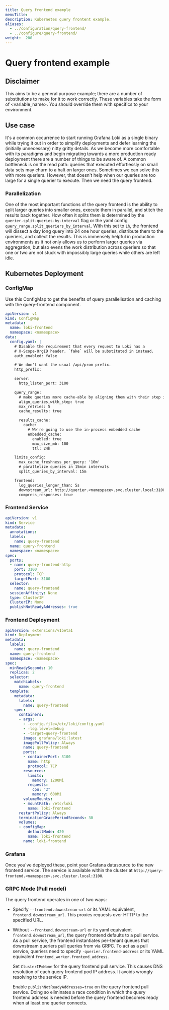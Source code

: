 ```yaml
---
title: Query frontend example
menuTitle:  
description: Kubernetes query frontent example.
aliases: 
  - ../configuration/query-frontend/
  - ../configure/query-frontend/
weight:  200
---
```

# Query frontend example

## Disclaimer

This aims to be a general purpose example; there are a number of substitutions to make for it to work correctly. These variables take the form of <variable_name>. You should override them with specifics to your environment.

## Use case

It's a common occurrence to start running Grafana Loki as a single binary while trying it out in order to simplify deployments and defer learning the (initially unnecessary) nitty gritty details. As we become more comfortable with its paradigms and begin migrating towards a more production ready deployment there are a number of things to be aware of. A common bottleneck is on the read path: queries that executed effortlessly on small data sets may churn to a halt on larger ones. Sometimes we can solve this with more queriers. However, that doesn't help when our queries are too large for a single querier to execute. Then we need the query frontend.

### Parallelization

One of the most important functions of the query frontend is the ability to split larger queries into smaller ones, execute them in parallel, and stitch the results back together. How often it splits them is determined by the `querier.split-queries-by-interval` flag or the yaml config `query_range.split_queriers_by_interval`. With this set to `1h`, the frontend will dissect a day long query into 24 one hour queries, distribute them to the queriers, and collect the results. This is immensely helpful in production environments as it not only allows us to perform larger queries via aggregation, but also evens the work distribution across queriers so that one or two are not stuck with impossibly large queries while others are left idle.

## Kubernetes Deployment

### ConfigMap

Use this ConfigMap to get the benefits of query parallelisation and caching with the query-frontend component.

```yaml
apiVersion: v1
kind: ConfigMap
metadata:
  name: loki-frontend
  namespace: <namespace>
data:
  config.yaml: |
    # Disable the requirement that every request to Loki has a
    # X-Scope-OrgID header. `fake` will be substituted in instead.
    auth_enabled: false

    # We don't want the usual /api/prom prefix.
    http_prefix:

    server:
      http_listen_port: 3100

    query_range:
      # make queries more cache-able by aligning them with their step intervals
      align_queries_with_step: true
      max_retries: 5
      cache_results: true

      results_cache:
        cache:
          # We're going to use the in-process embedded cache
          embedded_cache:
            enabled: true
            max_size_mb: 100
            ttl: 24h

    limits_config:
      max_cache_freshness_per_query: '10m'
      # parallelize queries in 15min intervals
      split_queries_by_interval: 15m

    frontend:
      log_queries_longer_than: 5s
      downstream_url: http://querier.<namespace>.svc.cluster.local:3100
      compress_responses: true
```

### Frontend Service
```yaml
apiVersion: v1
kind: Service
metadata:
  annotations:
  labels:
    name: query-frontend
  name: query-frontend
  namespace: <namespace>
spec:
  ports:
  - name: query-frontend-http
    port: 3100
    protocol: TCP
    targetPort: 3100
  selector:
    name: query-frontend
  sessionAffinity: None
  type: ClusterIP
  ClusterIP: None
  publishNotReadyAddresses: true
```

### Frontend Deployment

```yaml
apiVersion: extensions/v1beta1
kind: Deployment
metadata:
  labels:
    name: query-frontend
  name: query-frontend
  namespace: <namespace>
spec:
  minReadySeconds: 10
  replicas: 2
  selector:
    matchLabels:
      name: query-frontend
  template:
    metadata:
      labels:
        name: query-frontend
    spec:
      containers:
      - args:
        - -config.file=/etc/loki/config.yaml
        - -log.level=debug
        - -target=query-frontend
        image: grafana/loki:latest
        imagePullPolicy: Always
        name: query-frontend
        ports:
        - containerPort: 3100
          name: http
          protocol: TCP
        resources:
          limits:
            memory: 1200Mi
          requests:
            cpu: "2"
            memory: 600Mi
        volumeMounts:
        - mountPath: /etc/loki
          name: loki-frontend
      restartPolicy: Always
      terminationGracePeriodSeconds: 30
      volumes:
      - configMap:
          defaultMode: 420
          name: loki-frontend
        name: loki-frontend
```

### Grafana

Once you've deployed these, point your Grafana datasource to the new frontend service. The service is available within the cluster at `http://query-frontend.<namespace>.svc.cluster.local:3100`.

### GRPC Mode (Pull model)

The query frontend operates in one of two ways:

- Specify `--frontend.downstream-url` or its YAML equivalent, `frontend.downstream_url`. This proxies requests over HTTP to the specified URL.
-  Without `--frontend.downstream-url` or its yaml equivalent `frontend.downstream_url`, the query frontend defaults to a pull service. As a pull service, the frontend instantiates per-tenant queues that downstream queriers pull queries from via GRPC. To act as a pull service, queriers need to specify `-querier.frontend-address` or its YAML equivalent `frontend_worker.frontend_address`.

    Set `ClusterIP=None` for the query frontend pull service.
    This causes DNS resolution of each query frontend pod IP address.
    It avoids wrongly resolving to the service IP.

    Enable `publishNotReadyAddresses=true` on the query frontend pull service.
    Doing so eliminates a race condition in which the query frontend address
    is needed before the query frontend becomes ready
    when at least one querier connects.
